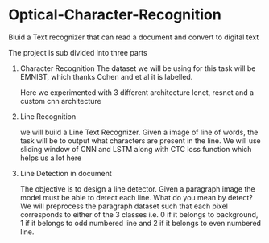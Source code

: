 # Optical-Character-Recognition
Bluid a Text recognizer that can read a document and convert to digital text


The project is sub divided into three parts

1) Character Recognition
    The dataset we will be using for this task will be EMNIST, which thanks Cohen and et al it is labelled.

    Here we experimented with 3 different architecture lenet, resnet and a custom cnn architecture

2) Line Recognition

    we will build a Line Text Recognizer. Given a image of line of words, the task will be to output what characters are present in the    line.
    We will use sliding window of CNN and LSTM along with CTC loss function which helps us a lot here


3) Line Detection in document

   The objective is to design a line detector. Given a paragraph image the model must be able to detect each line. What do you mean by detect? We will preprocess the paragraph dataset such that each pixel corresponds to either of the 3 classes i.e. 0 if it belongs to background, 1 if it belongs to odd numbered line and 2 if it belongs to even numbered line.

